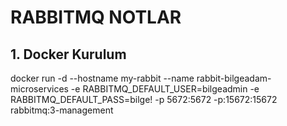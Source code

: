 # RABBITMQ NOTLAR
## 1. Docker Kurulum

docker run -d --hostname my-rabbit --name rabbit-bilgeadam-microservices -e RABBITMQ_DEFAULT_USER=bilgeadmin -e RABBITMQ_DEFAULT_PASS=bilge! -p 5672:5672 -p:15672:15672 rabbitmq:3-management